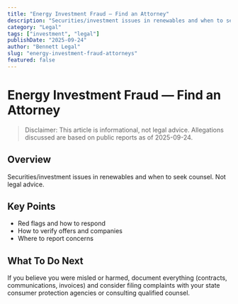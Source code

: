 ```yaml
---
title: "Energy Investment Fraud — Find an Attorney"
description: "Securities/investment issues in renewables and when to seek counsel. Not legal advice."
category: "Legal"
tags: ["investment", "legal"]
publishDate: "2025-09-24"
author: "Bennett Legal"
slug: "energy-investment-fraud-attorneys"
featured: false
---
```


# Energy Investment Fraud — Find an Attorney

> Disclaimer: This article is informational, not legal advice. Allegations discussed are based on public reports as of 2025-09-24.

## Overview
Securities/investment issues in renewables and when to seek counsel. Not legal advice.

## Key Points
- Red flags and how to respond
- How to verify offers and companies
- Where to report concerns

## What To Do Next
If you believe you were misled or harmed, document everything (contracts, communications, invoices) and consider filing complaints with your state consumer protection agencies or consulting qualified counsel.
